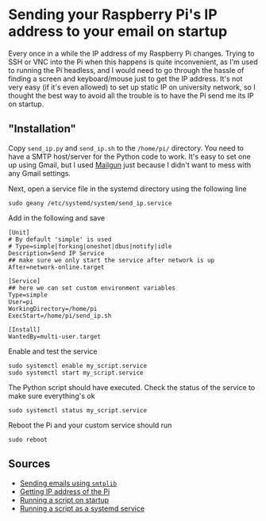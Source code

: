 # **Sending your Raspberry Pi's IP address to your email on startup**
Every once in a while the IP address of my Raspberry Pi changes. Trying to SSH or VNC into the Pi when this happens 
is quite inconvenient, as I'm used to running the Pi headless, and I would need to go through the hassle of finding a 
screen and keyboard/mouse just to get the IP address. It's not very easy (if it's even allowed) to set up static IP on 
university network, so I thought the best way to avoid all the trouble is to have the Pi send me its IP on startup.

## "Installation"
Copy `send_ip.py` and `send_ip.sh` to the `/home/pi/` directory. You need to have a SMTP host/server for the Python code to work. 
It's easy to set one up using Gmail, but I used [Mailgun](https://simpleisbetterthancomplex.com/tutorial/2017/05/27/how-to-configure-mailgun-to-send-emails-in-a-django-app.html) 
just because I didn't want to mess with any Gmail settings.

Next, open a service file in the systemd directory using the following line
```
sudo geany /etc/systemd/system/send_ip.service
```
Add in the following and save
```
[Unit]
# By default 'simple' is used
# Type=simple|forking|oneshot|dbus|notify|idle
Description=Send IP Service
## make sure we only start the service after network is up
After=network-online.target

[Service]
## here we can set custom environment variables
Type=simple
User=pi
WorkingDirectory=/home/pi
ExecStart=/home/pi/send_ip.sh

[Install]
WantedBy=multi-user.target
```

Enable and test the service
```
sudo systemctl enable my_script.service
sudo systemctl start my_script.service
```
The Python script should have executed. Check the status of the service to make sure everything's ok
```
sudo systemctl status my_script.service
```
Reboot the Pi and your custom service should run
```
sudo reboot
```

## Sources
* [Sending emails using `smtplib`](https://myhydropi.com/send-email-with-a-raspberry-pi-and-python)
* [Getting IP address of the Pi](https://circuitdigest.com/microcontroller-projects/display-ip-address-of-raspberry-pi)
* [Running a script on startup](https://www.dexterindustries.com/howto/run-a-program-on-your-raspberry-pi-at-startup/)
* [Running a script as a systemd service](https://unix.stackexchange.com/a/401080)
